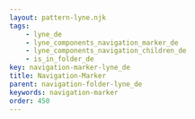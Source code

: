 ```yaml
---
layout: pattern-lyne.njk
tags: 
    - lyne_de
    - lyne_components_navigation_marker_de
    - lyne_components_navigation_children_de
    - is_in_folder_de
key: navigation-marker-lyne_de
title: Navigation-Marker
parent: navigation-folder-lyne_de
keywords: navigation-marker
order: 450
---
```

